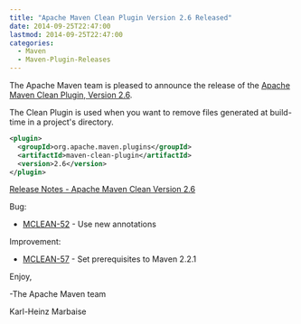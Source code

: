 ```yaml
---
title: "Apache Maven Clean Plugin Version 2.6 Released"
date: 2014-09-25T22:47:00
lastmod: 2014-09-25T22:47:00
categories:
  - Maven
  - Maven-Plugin-Releases
---
```

The Apache Maven team is pleased to announce the release of the 
[Apache Maven Clean Plugin, Version 2.6](http://maven.apache.org/plugins/maven-clean-plugin).

The Clean Plugin is used when you want to remove files generated at build-time
in a project's directory.

```xml
<plugin>
  <groupId>org.apache.maven.plugins</groupId>
  <artifactId>maven-clean-plugin</artifactId>
  <version>2.6</version>
</plugin>
```

<!-- more -->

[Release Notes - Apache Maven Clean Version 2.6](http://jira.codehaus.org/secure/ReleaseNote.jspa?projectId=11128&version=18533)

Bug:

 * [MCLEAN-52](https://issues.apache.org/jira/browse/MCLEAN-52) - Use new annotations

Improvement:

 * [MCLEAN-57](https://issues.apache.org/jira/browse/MCLEAN-57) - Set prerequisites to Maven 2.2.1

Enjoy,

-The Apache Maven team

Karl-Heinz Marbaise
